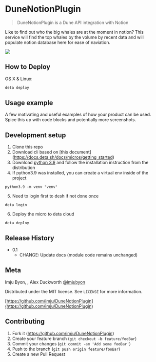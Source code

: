 # DuneNotionPlugin
> DuneNotionPlugin is a Dune API integration with Notion


Like to find out who the big whales are at the moment in notion? This service will find the top whales by the volume by recent data and will populate notion database here for ease of naviation.

![](header.png)

## How to Deploy

OS X & Linux:

```sh
deta deploy
```


## Usage example

A few motivating and useful examples of how your product can be used. Spice this up with code blocks and potentially more screenshots.


## Development setup
1. Clone this repo
2. Download cli based on [this document] (https://docs.deta.sh/docs/micros/getting_started)
3. Download [python 3.9](https://www.python.org/downloads/release/python-390/) and follow the installation instruction from the distribution
4. If python3.9 was installed, you can create a virtual env inside of the project
```
python3.9 -m venv "venv"
```
5. Need to login first to desh if not done once
```
deta login
```
6. Deploy the micro to deta cloud
```
deta deploy
```

## Release History

* 0.1
    * CHANGE: Update docs (module code remains unchanged)


## Meta

Imju Byon, , Alex Duckworth [@imjubyon](https://twitter.com/imjubyon) 

Distributed under the MIT license. See ``LICENSE`` for more information.

[https://github.com/imju/DuneNotionPlugin](https://github.com/imju/DuneNotionPlugin)

## Contributing

1. Fork it (<https://github.com/imju/DuneNotionPlugin>)
2. Create your feature branch (`git checkout -b feature/fooBar`)
3. Commit your changes (`git commit -am 'Add some fooBar'`)
4. Push to the branch (`git push origin feature/fooBar`)
5. Create a new Pull Request

